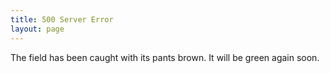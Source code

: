 ```yaml
---
title: 500 Server Error
layout: page
---
```

The field has been caught with its pants brown. It will be green again soon.
